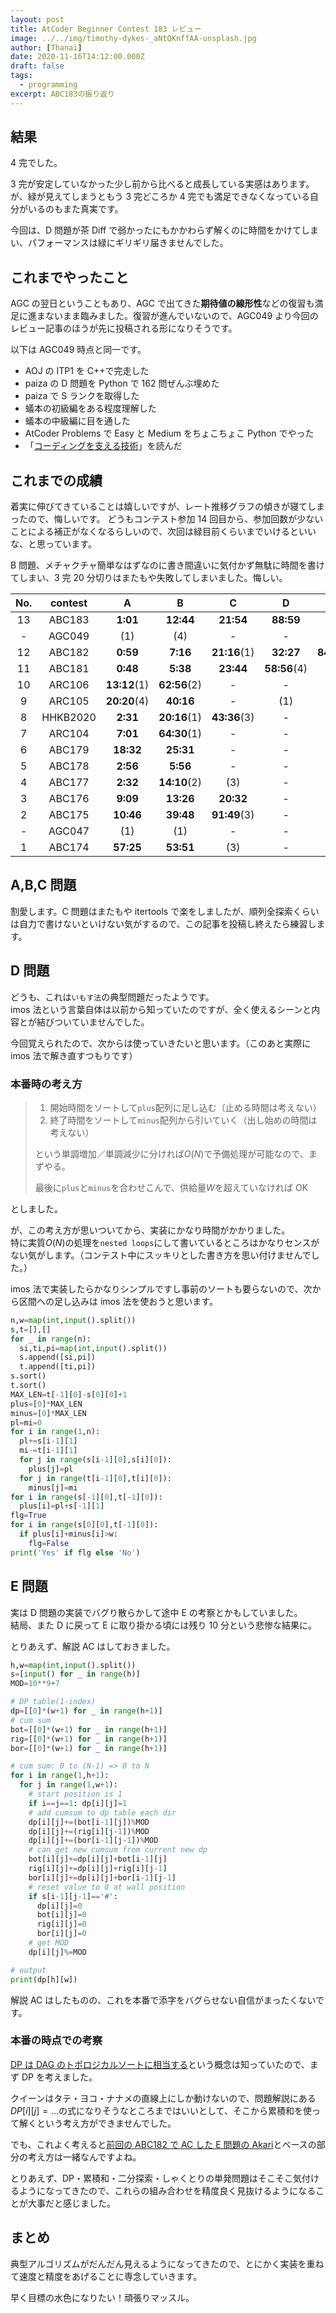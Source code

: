 ```yaml
---
layout: post
title: AtCoder Beginner Contest 183 レビュー
image: ../../img/timothy-dykes-_aNtQKnffAA-unsplash.jpg
author: [Thanai]
date: 2020-11-16T14:12:00.000Z
draft: false
tags:
  - programming
excerpt: ABC183の振り返り
---
```


## 結果

4 完でした。

3 完が安定していなかった少し前から比べると成長している実感はあります。が、緑が見えてしまうともう 3 完どころか 4 完でも満足できなくなっている自分がいるのもまた真実です。

今回は、D 問題が茶 Diff で弱かったにもかかわらず解くのに時間をかけてしまい、パフォーマンスは緑にギリギリ届きませんでした。

## これまでやったこと

AGC の翌日ということもあり、AGC で出てきた**期待値の線形性**などの復習も満足に進まないまま臨みました。復習が進んでいないので、AGC049 より今回のレビュー記事のほうが先に投稿される形になりそうです。

以下は AGC049 時点と同一です。

- AOJ の ITP1 を C++で完走した
- paiza の D 問題を Python で 162 問ぜんぶ埋めた
- paiza で S ランクを取得した
- 蟻本の初級編をある程度理解した
- 蟻本の中級編に目を通した
- AtCoder Problems で Easy と Medium をちょこちょこ Python でやった
- 「[コーディングを支える技術](https://amzn.to/2GEO9qr)」を読んだ

## これまでの成績

着実に伸びてきていることは嬉しいですが、レート推移グラフの傾きが寝てしまったので、悔しいです。 どうもコンテスト参加 14 回目から、参加回数が少ないことによる補正がなくなるらしいので、次回は緑目前くらいまでいけるといいな、と思っています。

B 問題、メチャクチャ簡単なはずなのに書き間違いに気付かず無駄に時間を書けてしまい、3 完 20 分切りはまたもや失敗してしまいました。悔しい。

| No. | contest  |      A       |      B       |      C       |      D       |     E     | prf  |
| :-: | :------: | :----------: | :----------: | :----------: | :----------: | :-------: | :--: |
| 13  |  ABC183  |   **1:01**   |  **12:44**   |  **21:54**   |  **88:59**   |     -     | 796  |
|  -  |  AGC049  |     (1)      |     (4)      |      -       |      -       |     -     |  -   |
| 12  |  ABC182  |   **0:59**   |   **7:16**   | **21:16**(1) |  **32:27**   | **84:07** | 1235 |
| 11  |  ABC181  |   **0:48**   |   **5:38**   |  **23:44**   | **58:56**(4) |     -     | 881  |
| 10  |  ARC106  | **13:12**(1) | **62:56**(2) |      -       |      -       |     -     | 914  |
|  9  |  ARC105  | **20:20**(4) |  **40:16**   |      -       |     (1)      |     -     | 600  |
|  8  | HHKB2020 |   **2:31**   | **20:16**(1) | **43:36**(3) |      -       |     -     | 543  |
|  7  |  ARC104  |   **7:01**   | **64:30**(1) |      -       |      -       |     -     | 650  |
|  6  |  ABC179  |  **18:32**   |  **25:31**   |      -       |      -       |     -     | 122  |
|  5  |  ABC178  |   **2:56**   |   **5:56**   |      -       |      -       |     -     | 508  |
|  4  |  ABC177  |   **2:32**   | **14:10**(2) |     (3)      |      -       |     -     | 332  |
|  3  |  ABC176  |   **9:09**   |  **13:26**   |  **20:32**   |      -       |     -     | 550  |
|  2  |  ABC175  |  **10:46**   |  **39:48**   | **91:49**(3) |      -       |     -     | 543  |
|  -  |  AGC047  |     (1)      |     (1)      |      -       |      -       |     -     |  -   |
|  1  |  ABC174  |  **57:25**   |  **53:51**   |     (3)      |      -       |     -     |  79  |

## A,B,C 問題

割愛します。C 問題はまたもや itertools で楽をしましたが、順列全探索くらいは自力で書けないといけない気がするので、この記事を投稿し終えたら練習します。

## D 問題

どうも、これは`いもす法`の典型問題だったようです。  
imos 法という言葉自体は以前から知っていたのですが、全く使えるシーンと内容とが結びついていませんでした。

今回覚えられたので、次からは使っていきたいと思います。（このあと実際に imos 法で解き直すつもりです）

### 本番時の考え方

> 1. 開始時間をソートして`plus`配列に足し込む（止める時間は考えない）
> 1. 終了時間をソートして`minus`配列から引いていく（出し始めの時間は考えない）
>
> という単調増加／単調減少に分ければ$O(N)$で予備処理が可能なので、まずやる。
>
> 最後に`plus`と`minus`を合わせこんで、供給量$W$を超えていなければ OK

としました。

が、この考え方が思いついてから、実装にかなり時間がかかりました。  
特に実質$O(N)$の処理を`nested loops`にして書いているところはかなりセンスがない気がします。（コンテスト中にスッキリとした書き方を思い付けませんでした。）

imos 法で実装したらかなりシンプルですし事前のソートも要らないので、次から区間への足し込みは imos 法を使おうと思います。

```py
n,w=map(int,input().split())
s,t=[],[]
for _ in range(n):
  si,ti,pi=map(int,input().split())
  s.append([si,pi])
  t.append([ti,pi])
s.sort()
t.sort()
MAX_LEN=t[-1][0]-s[0][0]+1
plus=[0]*MAX_LEN
minus=[0]*MAX_LEN
pl=mi=0
for i in range(1,n):
  pl+=s[i-1][1]
  mi-=t[i-1][1]
  for j in range(s[i-1][0],s[i][0]):
    plus[j]=pl
  for j in range(t[i-1][0],t[i][0]):
    minus[j]=mi
for i in range(s[-1][0],t[-1][0]):
  plus[i]=pl+s[-1][1]
flg=True
for i in range(s[0][0],t[-1][0]):
  if plus[i]+minus[i]>w:
    flg=False
print('Yes' if flg else 'No')
```

## E 問題

実は D 問題の実装でバグり散らかして途中 E の考察とかもしていました。  
結局、また D に戻って E に取り掛かる頃には残り 10 分という悲惨な結果に。

とりあえず、解説 AC はしておきました。

```py
h,w=map(int,input().split())
s=[input() for _ in range(h)]
MOD=10**9+7

# DP table(1-index)
dp=[[0]*(w+1) for _ in range(h+1)]
# cum sum
bot=[[0]*(w+1) for _ in range(h+1)]
rig=[[0]*(w+1) for _ in range(h+1)]
bor=[[0]*(w+1) for _ in range(h+1)]

# cum sum: 0 to (N-1) => 0 to N
for i in range(1,h+1):
  for j in range(1,w+1):
    # start position is 1
    if i==j==1: dp[i][j]=1
    # add cumsum to dp table each dir
    dp[i][j]+=(bot[i-1][j])%MOD
    dp[i][j]+=(rig[i][j-1])%MOD
    dp[i][j]+=(bor[i-1][j-1])%MOD
    # can get new cumsum from current new dp
    bot[i][j]+=dp[i][j]+bot[i-1][j]
    rig[i][j]+=dp[i][j]+rig[i][j-1]
    bor[i][j]+=dp[i][j]+bor[i-1][j-1]
    # reset value to 0 at wall position
    if s[i-1][j-1]=='#':
      dp[i][j]=0
      bot[i][j]=0
      rig[i][j]=0
      bor[i][j]=0
    # get MOD
    dp[i][j]%=MOD

# output
print(dp[h][w])
```

解説 AC はしたものの、これを本番で添字をバグらせない自信がまったくないです。

### 本番の時点での考察

[DP は DAG のトポロジカルソートに相当する](https://tayama-2.hatenadiary.org/entry/20111210/1323502092)という概念は知っていたので、まず DP を考えました。

クイーンはタテ・ヨコ・ナナメの直線上にしか動けないので、問題解説にある$DP[i][j]=\dots$の式になりそうなところまではいいとして、そこから累積和を使って解くという考え方ができませんでした。

でも、これよく考えると[前回の ABC182 で AC した E 問題の Akari](https://atcoder.jp/contests/abc182/tasks/abc182_e)とベースの部分の考え方は一緒なんですよね。

とりあえず、DP・累積和・二分探索・しゃくとりの単発問題はそこそこ気付けるようになってきたので、これらの組み合わせを精度良く見抜けるようになることが大事だと感じました。

## まとめ

典型アルゴリズムがだんだん見えるようになってきたので、とにかく実装を重ねて速度と精度をあげることに専念していきます。

早く目標の水色になりたい！頑張りマッスル。
